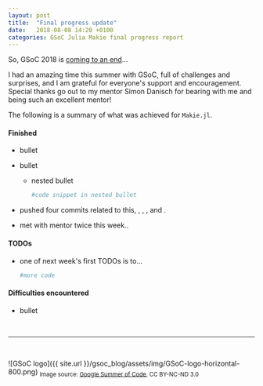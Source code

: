 ```yaml
---
layout: post
title:  "Final progress update"
date:   2018-08-08 14:20 +0100
categories: GSoC Julia Makie final progress report
---
```


So, GSoC 2018 is [coming to an end](https://summerofcode.withgoogle.com/how-it-works/#timeline)...

I had an amazing time this summer with GSoC, full of challenges and surprises, and I am grateful for everyone's support and encouragement.
Special thanks go out to my mentor Simon Danisch for bearing with me and being such an excellent mentor!

The following is a summary of what was achieved for `Makie.jl`.


#### Finished
* bullet
* bullet
	* nested bullet

		```julia
		#code snippet in nested bullet
		```

* pushed four commits related to this, [](), [](), [](), and []().
* met with mentor twice this week..


#### TODOs
* one of next week's first TODOs is to...

	```julia
	#more code
	```

#### Difficulties encountered
* bullet


<br>


---

<br>

![GSoC logo]({{ site.url }}/gsoc_blog/assets/img/GSoC-logo-horizontal-800.png)
<sub>Image source: [Google Summer of Code](https://developers.google.com/open-source/gsoc/resources/marketing#logos_and_artwork), CC BY-NC-ND 3.0</sub>
